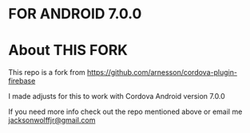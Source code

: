 # FOR ANDROID 7.0.0

# About THIS FORK
This repo is a fork from https://github.com/arnesson/cordova-plugin-firebase

I made adjusts for this to work with Cordova Android version 7.0.0

If you need more info check out the repo mentioned above or email me jacksonwolffjr@gmail.com